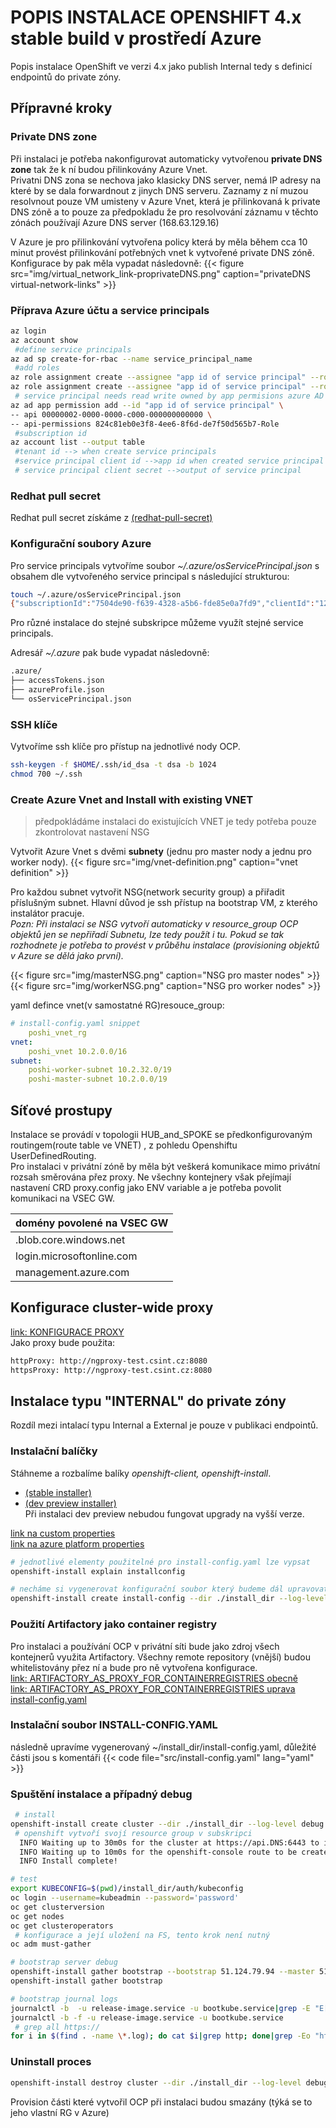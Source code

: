 # POPIS INSTALACE OPENSHIFT 4.x stable build v prostředí Azure
Popis instalace OpenShift ve verzi 4.x jako publish Internal tedy s definicí endpointů do private zóny.
## Přípravné kroky
### Private DNS zone
Při instalaci je potřeba nakonfigurovat automaticky vytvořenou **private DNS zone** tak že k ní budou přilinkovány Azure Vnet.  
Privatni DNS zona se nechova jako klasicky DNS server, nemá IP adresy na které by se dala
forwardnout z jinych DNS serveru.
Zaznamy z ní muzou resolvnout pouze VM umisteny v Azure Vnet, která je přilinkovaná k
private DNS zóně a to pouze za předpokladu že pro resolvování záznamu v těchto zónách
používají Azure DNS server (168.63.129.16)  

V Azure je pro přilinkování vytvořena policy která by měla během cca 10 minut provést přilinkování potřebných vnet k vytvořené private DNS zóně.  
Konfigurace by pak měla vypadat následovně:
{{< figure src="img/virtual_network_link-proprivateDNS.png" caption="privateDNS virtual-network-links" >}}

### Příprava Azure účtu a service principals

```sh
az login
az account show
 #define service principals
az ad sp create-for-rbac --name service_principal_name
 #add roles
az role assignment create --assignee "app id of service principal" --role Contributor --output none
az role assignment create --assignee "app id of service principal" --role "User Access Administrator" --output none
 # service principal needs read write owned by app permisions azure AD graph
az ad app permission add --id "app id of service principal" \
-- api 00000002-0000-0000-c000-000000000000 \
-- api-permissions 824c81eb0e3f8-4ee6-8f6d-de7f50d565b7-Role
 #subscription id
az account list --output table
 #tenant id --> when create service principals
 #service principal client id -->app id when created service principal
 # service principal client secret -->output of service principal
```
### Redhat pull secret
Redhat pull secret získáme z [(redhat-pull-secret)](https://cloud.redhat.com/openshift/install/azure/installer-provisioned)

### Konfigurační soubory Azure
Pro service principals vytvoříme soubor *~/.azure/osServicePrincipal.json* s obsahem dle vytvořeného service principal s následující strukturou:
```sh
touch ~/.azure/osServicePrincipal.json
{"subscriptionId":"7504de90-f639-4328-a5b6-fde85e0a7fd9","clientId":"126501b0-ae03-4aad-aff2-19ced106b169","clientSecret":"********","tenantId":"d2480fab-7029-4378-9e54-3b7a474eb327"}
```
Pro různé instalace do stejné subskripce můžeme využít stejné service principals.

Adresář *~/.azure* pak bude vypadat následovně:
```sh
.azure/
├── accessTokens.json
├── azureProfile.json
└── osServicePrincipal.json
```
### SSH klíče
Vytvoříme ssh klíče pro přístup na jednotlivé nody OCP. 
```sh
ssh-keygen -f $HOME/.ssh/id_dsa -t dsa -b 1024
chmod 700 ~/.ssh
```
### Create Azure Vnet and Install with existing VNET
> předpokládáme instalaci do existujících VNET je tedy potřeba pouze zkontrolovat nastavení NSG

Vytvořit Azure Vnet s dvěmi **subnety** (jednu pro master nody a jednu pro worker nody).
{{< figure src="img/vnet-definition.png" caption="vnet definition" >}}
  
Pro každou subnet vytvořit NSG(network security group) a přiřadit příslušným subnet. Hlavní důvod je ssh přístup na bootstrap VM, z kterého instalátor pracuje.  
*Pozn: Při instalaci se NSG vytvoří automaticky v resource_group OCP objektů jen se nepřiřadí Subnetu, lze tedy použít i tu. Pokud se tak rozhodnete je potřeba to provést v průběhu instalace (provisioning objektů v Azure se dělá jako první).*  

{{< figure src="img/masterNSG.png" caption="NSG pro master nodes" >}}
{{< figure src="img/workerNSG.png" caption="NSG pro worker nodes" >}}

yaml defince vnet(v samostatné RG)resouce_group:
```yaml
# install-config.yaml snippet
	poshi_vnet_rg
vnet:
	poshi_vnet 10.2.0.0/16
subnet:
	poshi-worker-subnet 10.2.32.0/19
	poshi-master-subnet 10.2.0.0/19
```
## Síťové prostupy
Instalace se provádí v topologii HUB_and_SPOKE se předkonfigurovaným routingem(route table ve VNET) , z pohledu Openshiftu UserDefinedRouting.  
Pro instalaci v privátní zóně by měla být veškerá komunikace mimo privátní rozsah směrována přez proxy. Ne všechny kontejnery však přejímají nastavení CRD proxy.config jako ENV variable a je potřeba povolit komunikaci na VSEC GW. 

|domény povolené na VSEC GW|
|--------------------------|
|.blob.core.windows.net    |
|login.microsoftonline.com |
|management.azure.com      |

## Konfigurace cluster-wide proxy
[link: KONFIGURACE PROXY](/openshift/install/nastaveni_proxy/)  
Jako proxy bude použita:  
```sh
httpProxy: http://ngproxy-test.csint.cz:8080
httpsProxy: http://ngproxy-test.csint.cz:8080
```
##  Instalace typu "INTERNAL" do private zóny
Rozdíl mezi intalací typu Internal a External je pouze v publikaci endpointů.

### Instalační balíčky
Stáhneme a rozbalíme balíky *openshift-client, openshift-install*.
+ [(stable installer)](https://mirror.openshift.com/pub/openshift-v4/clients/ocp/latest/)
+ [(dev preview installer)](https://mirror.openshift.com/pub/openshift-v4/clients/ocp-dev-preview/)  
Při instalaci dev preview nebudou fungovat upgrady na vyšší verze.
  
[link na custom properties](https://github.com/openshift/installer/blob/master/docs/user/customization.md#platform-customization)  
[link na azure platform properties](https://github.com/openshift/installer/blob/master/docs/user/azure/customization.md)  

```sh
# jednotlivé elementy použitelné pro install-config.yaml lze vypsat 
openshift-install explain installconfig
```

```sh
# necháme si vygenerovat konfigurační soubor který budeme dál upravovat
openshift-install create install-config --dir ./install_dir --log-level debug
```

### Použití Artifactory jako container registry
Pro instalaci a používání OCP v privátní síti bude jako zdroj všech kontejnerů využita Artifactory. Všechny remote repository (vnější) budou whitelistovány přez ní a bude pro ně vytvořena konfigurace.  
[link: ARTIFACTORY_AS_PROXY_FOR_CONTAINERREGISTRIES obecně](/openshift/artifactory_as_proxy_for_containerregistries/)  
[link: ARTIFACTORY_AS_PROXY_FOR_CONTAINERREGISTRIES uprava install-config.yaml](/openshift/artifactory_as_proxy_for_containerregistries/#použití-remote-repository-při-instalaci-ocp-quayio-repository)


### Instalační soubor INSTALL-CONFIG.YAML
následně upravíme vygenerovaný ~/install_dir/install-config.yaml, důležité části jsou s komentáři
{{< code file="src/install-config.yaml" lang="yaml" >}}

### Spuštění instalace a případný debug
```sh
 # install 
openshift-install create cluster --dir ./install_dir --log-level debug
 # openshift vytvoří svojí resource group v subskripci
  INFO Waiting up to 30m0s for the cluster at https://api.DNS:6443 to initialize...
  INFO Waiting up to 10m0s for the openshift-console route to be created...
  INFO Install complete!
```
```sh
# test
export KUBECONFIG=$(pwd)/install_dir/auth/kubeconfig
oc login --username=kubeadmin --password='password'
oc get clusterversion
oc get nodes
oc get clusteroperators
 # konfigurace a její uložení na FS, tento krok není nutný
oc adm must-gather
```

```sh
# bootstrap server debug
openshift-install gather bootstrap --bootstrap 51.124.79.94 --master 51.124.94.42
openshift-install gather bootstrap
```
```sh
# bootstrap journal logs
journalctl -b  -u release-image.service -u bootkube.service|grep -E "E[[:digit:]]{4}"
journalctl -b -f -u release-image.service -u bootkube.service
 # grep all https://
for i in $(find . -name \*.log); do cat $i|grep http; done|grep -Eo "https:\/\/[[:graph:]]*"
```

### Uninstall proces
```sh
openshift-install destroy cluster --dir ./install_dir --log-level debug
```
Provision části které vytvořil OCP při instalaci budou smazány (týká se to jeho vlastní RG v Azure)

